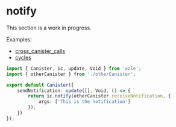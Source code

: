 # notify

This section is a work in progress.

Examples:

-   [cross_canister_calls](https://github.com/demergent-labs/azle/tree/main/examples/cross_canister_calls)
-   [cycles](https://github.com/demergent-labs/azle/tree/main/examples/cycles)

```typescript
import { Canister, ic, update, Void } from 'azle';
import { otherCanister } from './otherCanister';

export default Canister({
    sendNotification: update([], Void, () => {
        return ic.notify(otherCanister.receiveNotification, {
            args: ['This is the notification']
        });
    })
});
```
